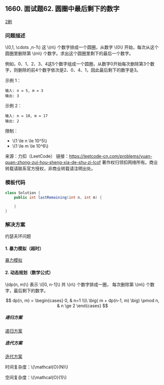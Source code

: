 ## 1660. 面试题62. 圆圈中最后剩下的数字

<script src="https://cdn.bootcss.com/mathjax/2.7.7/MathJax.js?config=TeX-AMS-MML_HTMLorMML"></script>

[2刷](qu1660/solu/Solution.java)

### 问题描述

\\(0,1, \cdots ,n-1\\) 这 \\(n\\) 个数字排成一个圆圈，从数字 \\(0\\) 开始，每次从这个圆圈里删除第 \\(m\\) 个数字。求出这个圆圈里剩下的最后一个数字。

例如，0、1、2、3、4这5个数字组成一个圆圈，从数字0开始每次删除第3个数字，则删除的前4个数字依次是2、0、4、1，因此最后剩下的数字是3。

 

示例 1：

```
输入: n = 5, m = 3
输出: 3
```

示例 2：

```
输入: n = 10, m = 17
输出: 2
```

 

限制：

* \\(1 \le n \le 10^5\\)
* \\(1 \le m \le 10^6\\)

来源：力扣（LeetCode）
链接：https://leetcode-cn.com/problems/yuan-quan-zhong-zui-hou-sheng-xia-de-shu-zi-lcof
著作权归领扣网络所有。商业转载请联系官方授权，非商业转载请注明出处。


### 模板代码

``` java
class Solution {
    public int lastRemaining(int n, int m) {

    }
}
```

### 解决方案


约瑟夫环问题


#### 1. 暴力模拟（超时）

[暴力模拟](qu1660/solu1/Solution.java)

#### 2. 动态规划（数学公式）

\\(dp(n, m)\\) 表示 \\([0, n-1]\\) 共 \\(n\\) 个数字排成一圈， 每次删除第 \\(m\\) 个数字，最后剩下的数字。

$$
dp(n, m) = 
\begin{cases}
0, & n=1 \\\\
\big( m + dp(n-1, m) \big) \pmod n, & n \ge 2
\end{cases}
$$

##### 递归方案

[递归方案](qu1660/solu2/Solution.java)


##### 迭代方案

[迭代方案](qu1660/solu3/Solution.java)

时间复杂度：\\(\mathcal{O}(N)\\)

空间复杂度：\\(\mathcal{O}(1)\\)
